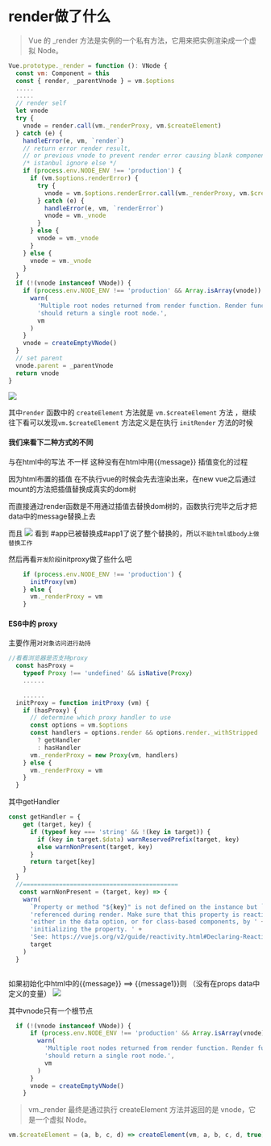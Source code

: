 # render做了什么

> Vue 的 _render 方法是实例的一个私有方法，它用来把实例渲染成一个虚拟 Node。

```javascript
Vue.prototype._render = function (): VNode {
  const vm: Component = this
  const { render, _parentVnode } = vm.$options
  .....
  .....
  // render self
  let vnode
  try {
    vnode = render.call(vm._renderProxy, vm.$createElement)
  } catch (e) {
    handleError(e, vm, `render`)
    // return error render result,
    // or previous vnode to prevent render error causing blank component
    /* istanbul ignore else */
    if (process.env.NODE_ENV !== 'production') {
      if (vm.$options.renderError) {
        try {
          vnode = vm.$options.renderError.call(vm._renderProxy, vm.$createElement, e)
        } catch (e) {
          handleError(e, vm, `renderError`)
          vnode = vm._vnode
        }
      } else {
        vnode = vm._vnode
      }
    } else {
      vnode = vm._vnode
    }
  }
  if (!(vnode instanceof VNode)) {
    if (process.env.NODE_ENV !== 'production' && Array.isArray(vnode)) {
      warn(
        'Multiple root nodes returned from render function. Render function ' +
        'should return a single root node.',
        vm
      )
    }
    vnode = createEmptyVNode()
  }
  // set parent
  vnode.parent = _parentVnode
  return vnode
}
```

![](http://book.52react.cn/20190322084505.png)

其中`render` 函数中的 `createElement` 方法就是 `vm.$createElement` 方法
，继续往下看可以发现`vm.$createElement` 方法定义是在执行 `initRender` 方法的时候

#### 我们来看下二种方式的不同
与在html中的写法 不一样  这种没有在html中用{{message}} 插值变化的过程

因为html布置的插值 在不执行vue的时候会先去渲染出来，在new vue之后通过mount的方法把插值替换成真实的dom树

而直接通过render函数是不用通过插值去替换dom树的，函数执行完毕之后才把data中的message替换上去

而且
![](http://book.52react.cn/20190322085028.png)
看到 #app已被替换成#app1了说了整个替换的，所以`不能html或body上做替换工作`

然后再看`开发阶段`initproxy做了些什么吧

```javascript
    if (process.env.NODE_ENV !== 'production') {
      initProxy(vm)
    } else {
      vm._renderProxy = vm
    }
```
#### ES6中的  proxy  
主要作用`对对象访问进行劫持`
```javascript
//看看浏览器是否支持proxy
  const hasProxy =
    typeof Proxy !== 'undefined' && isNative(Proxy)
    ......

    ......
  initProxy = function initProxy (vm) {
    if (hasProxy) {
      // determine which proxy handler to use
      const options = vm.$options
      const handlers = options.render && options.render._withStripped
        ? getHandler
        : hasHandler
      vm._renderProxy = new Proxy(vm, handlers)
    } else {
      vm._renderProxy = vm
    }
  }
```

其中getHandler
```javascript
const getHandler = {
    get (target, key) {
      if (typeof key === 'string' && !(key in target)) {
        if (key in target.$data) warnReservedPrefix(target, key)
        else warnNonPresent(target, key)
      }
      return target[key]
    }
  }
  //===========================================
   const warnNonPresent = (target, key) => {
    warn(
      `Property or method "${key}" is not defined on the instance but ` +
      'referenced during render. Make sure that this property is reactive, ' +
      'either in the data option, or for class-based components, by ' +
      'initializing the property. ' +
      'See: https://vuejs.org/v2/guide/reactivity.html#Declaring-Reactive-Properties.',
      target
    )
  }
  
```

如果初始化中html中的{{message}} ==> {{message1}}则 （没有在props data中定义的变量）
 ![](http://book.52react.cn/20190322090226.png)
 
 其中vnode只有一个根节点
 
```javascript
  if (!(vnode instanceof VNode)) {
      if (process.env.NODE_ENV !== 'production' && Array.isArray(vnode)) {
        warn(
          'Multiple root nodes returned from render function. Render function ' +
          'should return a single root node.',
          vm
        )
      }
      vnode = createEmptyVNode()
    }
```

> vm._render 最终是通过执行 createElement 方法并返回的是 vnode，它是一个虚拟 Node。

```javascript
vm.$createElement = (a, b, c, d) => createElement(vm, a, b, c, d, true)
```